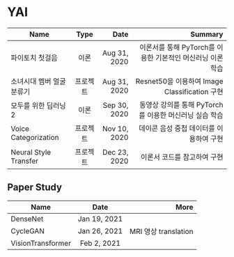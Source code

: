 # YAI

| Name | Type | Date | Summary |
|---|:---:|---:|---:|
| 파이토치 첫걸음 | 이론 | Aug 31, 2020 | 이론서를 통해 PyTorch를 이용한 기본적인 머신러닝 이론 학습
| 소녀시대 멤버 얼굴 분류기 | 프로젝트 | Aug 31, 2020 | Resnet50을 이용하여 Image Classification 구현
| 모두를 위한 딥러닝2 | 이론 | Sep 30, 2020 | 동영상 강의를 통해 PyTorch를 이용한 머신러닝 실습 학습
| Voice Categorization | 프로젝트 | Nov 10, 2020 | 데이콘 음성 중첩 데이터를 이용하여 구현
| Neural Style Transfer | 프로젝트 | Dec 23, 2020 | 이론서 코드를 참고하여 구현


## Paper Study

| Name | Date | More |
|---|:---:|---:|
| DenseNet | Jan 19, 2021 
| CycleGAN | Jan 26, 2021 | MRI 영상 translation
| VisionTransformer | Feb 2, 2021 |
